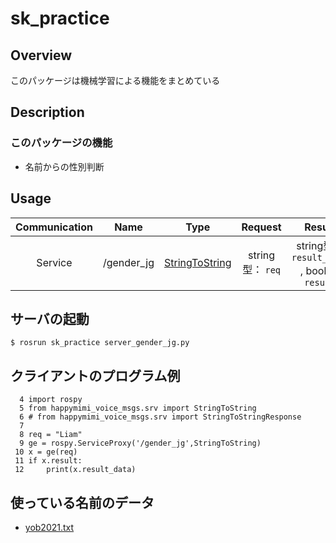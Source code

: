 # sk_practice
## Overview
このパッケージは機械学習による機能をまとめている

## Description
### このパッケージの機能

- 名前からの性別判断
 

## Usage

|Communication|Name|Type|Request|Result|
| :---: | :---: | :---: | :---: | :---: |
| Service | /gender_jg | [StringToString](https://github.com/KIT-Happy-Robot/happymimi_voice/blob/master/happymimi_voice_msgs/srv/StringToString.srv) | string型： `req` | string型： `result_date` , bool型: `result` |

## サーバの起動

`$ rosrun sk_practice server_gender_jg.py `

## クライアントのプログラム例
```
  4 import rospy
  5 from happymimi_voice_msgs.srv import StringToString
  6 # from happymimi_voice_msgs.srv import StringToStringResponse
  7 
  8 req = "Liam"                                                                
  9 ge = rospy.ServiceProxy('/gender_jg',StringToString)
 10 x = ge(req)
 11 if x.result:
 12     print(x.result_data)
```

## 使っている名前のデータ
- [yob2021.txt](https://www.ssa.gov/oact/babynames/limits.html)

